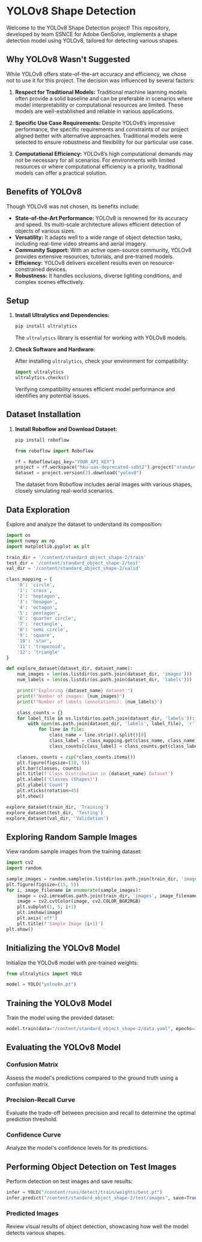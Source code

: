 # YOLOv8 Shape Detection

Welcome to the YOLOv8 Shape Detection project! This repository, developed by team SSNCE for Adobe GenSolve, implements a shape detection model using YOLOv8, tailored for detecting various shapes.

## Why YOLOv8 Wasn't Suggested

While YOLOv8 offers state-of-the-art accuracy and efficiency, we chose not to use it for this project. The decision was influenced by several factors:

1. **Respect for Traditional Models:** Traditional machine learning models often provide a solid baseline and can be preferable in scenarios where model interpretability or computational resources are limited. These models are well-established and reliable in various applications.

2. **Specific Use Case Requirements:** Despite YOLOv8’s impressive performance, the specific requirements and constraints of our project aligned better with alternative approaches. Traditional models were selected to ensure robustness and flexibility for our particular use case.

3. **Computational Efficiency:** YOLOv8’s high computational demands may not be necessary for all scenarios. For environments with limited resources or where computational efficiency is a priority, traditional models can offer a practical solution.

## Benefits of YOLOv8

Though YOLOv8 was not chosen, its benefits include:

- **State-of-the-Art Performance:** YOLOv8 is renowned for its accuracy and speed. Its multi-scale architecture allows efficient detection of objects of various sizes.
- **Versatility:** It adapts well to a wide range of object detection tasks, including real-time video streams and aerial imagery.
- **Community Support:** With an active open-source community, YOLOv8 provides extensive resources, tutorials, and pre-trained models.
- **Efficiency:** YOLOv8 delivers excellent results even on resource-constrained devices.
- **Robustness:** It handles occlusions, diverse lighting conditions, and complex scenes effectively.

## Setup

1. **Install Ultralytics and Dependencies:**

   ```bash
   pip install ultralytics
   ```

   The `ultralytics` library is essential for working with YOLOv8 models.

2. **Check Software and Hardware:**

   After installing `ultralytics`, check your environment for compatibility:

   ```python
   import ultralytics
   ultralytics.checks()
   ```

   Verifying compatibility ensures efficient model performance and identifies any potential issues.

## Dataset Installation

1. **Install Roboflow and Download Dataset:**

   ```bash
   pip install roboflow
   ```

   ```python
   from roboflow import Roboflow

   rf = Roboflow(api_key="YOUR_API_KEY")
   project = rf.workspace("hku-uas-deprecated-sobt2").project("standard_object_shape")
   dataset = project.version(2).download("yolov8")
   ```

   The dataset from Roboflow includes aerial images with various shapes, closely simulating real-world scenarios.

## Data Exploration

Explore and analyze the dataset to understand its composition:

```python
import os
import numpy as np
import matplotlib.pyplot as plt

train_dir = '/content/standard_object_shape-2/train'
test_dir = '/content/standard_object_shape-2/test'
val_dir = '/content/standard_object_shape-2/valid'

class_mapping = {
    '0': 'circle',
    '1': 'cross',
    '2': 'heptagon',
    '3': 'hexagon',
    '4': 'octagon',
    '5': 'pentagon',
    '6': 'quarter circle',
    '7': 'rectangle',
    '8': 'semi circle',
    '9': 'square',
    '10': 'star',
    '11': 'trapezoid',
    '12': 'triangle'
}

def explore_dataset(dataset_dir, dataset_name):
    num_images = len(os.listdir(os.path.join(dataset_dir, 'images')))
    num_labels = len(os.listdir(os.path.join(dataset_dir, 'labels')))

    print(f"Exploring {dataset_name} dataset:")
    print(f"Number of images: {num_images}")
    print(f"Number of labels (annotations): {num_labels}")

    class_counts = {}
    for label_file in os.listdir(os.path.join(dataset_dir, 'labels')):
        with open(os.path.join(dataset_dir, 'labels', label_file), 'r') as file:
            for line in file:
                class_name = line.strip().split()[0]
                class_label = class_mapping.get(class_name, class_name)
                class_counts[class_label] = class_counts.get(class_label, 0) + 1

    classes, counts = zip(*class_counts.items())
    plt.figure(figsize=(10, 5))
    plt.bar(classes, counts)
    plt.title(f'Class Distribution in {dataset_name} Dataset')
    plt.xlabel('Classes (Shapes)')
    plt.ylabel('Count')
    plt.xticks(rotation=45)
    plt.show()

explore_dataset(train_dir, 'Training')
explore_dataset(test_dir, 'Testing')
explore_dataset(val_dir, 'Validation')
```

## Exploring Random Sample Images

View random sample images from the training dataset:

```python
import cv2
import random

sample_images = random.sample(os.listdir(os.path.join(train_dir, 'images')), 5)
plt.figure(figsize=(15, 5))
for i, image_filename in enumerate(sample_images):
    image = cv2.imread(os.path.join(train_dir, 'images', image_filename))
    image = cv2.cvtColor(image, cv2.COLOR_BGR2RGB)
    plt.subplot(1, 5, i+1)
    plt.imshow(image)
    plt.axis('off')
    plt.title(f'Sample Image {i+1}')
plt.show()
```

## Initializing the YOLOv8 Model

Initialize the YOLOv8 model with pre-trained weights:

```python
from ultralytics import YOLO

model = YOLO("yolov8n.pt")
```

## Training the YOLOv8 Model

Train the model using the provided dataset:

```python
model.train(data="/content/standard_object_shape-2/data.yaml", epochs=3)
```

## Evaluating the YOLOv8 Model

### Confusion Matrix

Assess the model's predictions compared to the ground truth using a confusion matrix.

### Precision-Recall Curve

Evaluate the trade-off between precision and recall to determine the optimal prediction threshold.

### Confidence Curve

Analyze the model's confidence levels for its predictions.

## Performing Object Detection on Test Images

Perform detection on test images and save results:

```python
infer = YOLO("/content/runs/detect/train/weights/best.pt")
infer.predict("/content/standard_object_shape-2/test/images", save=True, save_txt=True)
```

### Predicted Images

Review visual results of object detection, showcasing how well the model detects various shapes.
